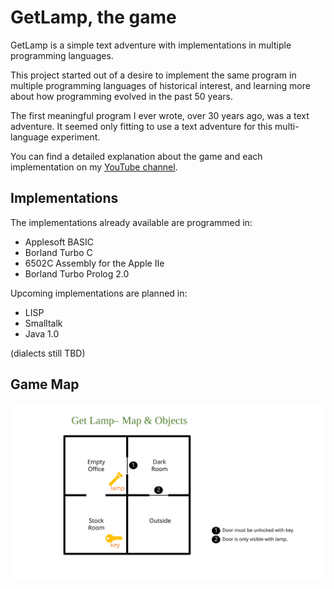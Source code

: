 # GetLamp, the game
GetLamp is a simple text adventure with implementations in multiple programming languages.

This project started out of a desire to implement the same program in multiple programming languages of historical interest, and learning more about how programming evolved in the past 50 years.

The first meaningful program I ever wrote, over 30 years ago, was a text adventure. It seemed only fitting to use a text adventure for this multi-language experiment.

You can find a detailed explanation about the game and each implementation on my [YouTube channel](https://youtube.com/@TacianoPerez).

## Implementations

The implementations already available are programmed in:
- Applesoft BASIC
- Borland Turbo C
- 6502C Assembly for the Apple IIe
- Borland Turbo Prolog 2.0

Upcoming implementations are planned in:
- LISP
- Smalltalk
- Java 1.0

(dialects still TBD)

## Game Map

![Game Map](getlamp-map.svg)
